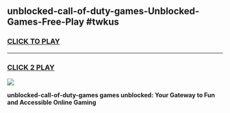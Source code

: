 
## unblocked-call-of-duty-games-Unblocked-Games-Free-Play #twkus
<h3>
<a href="https://us.freeplayer.one?title=unblocked-call-of-duty-games&ref=9M">CLICK TO PLAY</a></h3>
<hr>

<h3>
<a href="https://us.freeplayer.one?title=unblocked-call-of-duty-games&ref=9M">CLICK 2 PLAY</a>
  
</h3>

<a href="https://us.freeplayer.one?title=unblocked-call-of-duty-games&ref=9M"><img src="https://clearcache.store/games.png"></a>


**unblocked-call-of-duty-games games unblocked: Your Gateway to Fun and Accessible Online Gaming**
